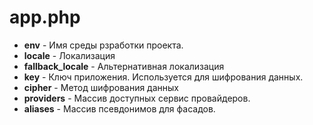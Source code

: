 # app.php

* **env** - Имя среды рзработки проекта.
* **locale** - Локализация
* **fallback\_locale** - Альтернативная локализация
* **key** - Ключ приложения. Используется для шифрования данных.
* **cipher** - Метод шифрования данных
* **providers** - Массив доступных сервис провайдеров.
* **aliases** - Массив псевдонимов для фасадов.



